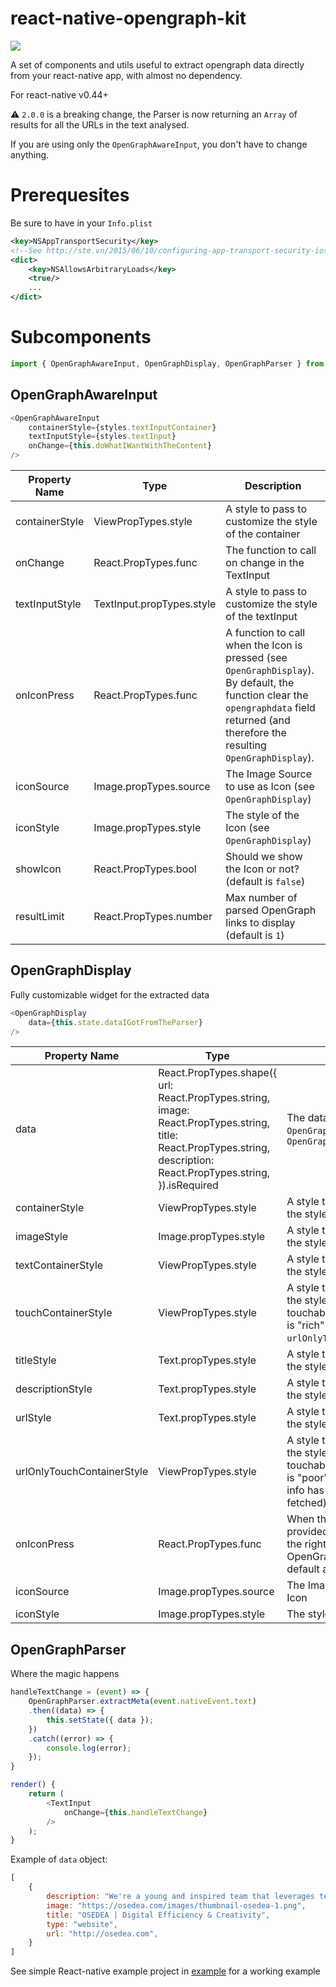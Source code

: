 # react-native-opengraph-kit

![](https://travis-ci.org/Osedea/react-native-opengraph-kit.svg?branch=master)

A set of components and utils useful to extract opengraph data directly from your react-native app, with almost no dependency.

For react-native v0.44+

:warning: `2.0.0` is a breaking change, the Parser is now returning an `Array` of results for all the URLs in the text analysed.

If you are using only the `OpenGraphAwareInput`, you don't have to change anything.

# Prerequesites

Be sure to have in your `Info.plist`

```xml
<key>NSAppTransportSecurity</key>
<!--See http://ste.vn/2015/06/10/configuring-app-transport-security-ios-9-osx-10-11/ -->
<dict>
    <key>NSAllowsArbitraryLoads</key>
    <true/>
    ...
</dict>
```

# Subcomponents

```js
import { OpenGraphAwareInput, OpenGraphDisplay, OpenGraphParser } from 'react-native-opengraph-kit';
```

## OpenGraphAwareInput

```js
<OpenGraphAwareInput
    containerStyle={styles.textInputContainer}
    textInputStyle={styles.textInput}
    onChange={this.doWhatIWantWithTheContent}
/>
```

Property Name | Type | Description
--- | --- | ---
containerStyle | ViewPropTypes.style | A style to pass to customize the style of the container
onChange | React.PropTypes.func | The function to call on change in the TextInput
textInputStyle | TextInput.propTypes.style | A style to pass to customize the style of the textInput
onIconPress | React.PropTypes.func | A function to call when the Icon is pressed (see `OpenGraphDisplay`). By default, the function clear the `opengraphdata` field returned (and therefore the resulting `OpenGraphDisplay`).
iconSource | Image.propTypes.source | The Image Source to use as Icon (see `OpenGraphDisplay`)
iconStyle | Image.propTypes.style | The style of the Icon (see `OpenGraphDisplay`)
showIcon | React.PropTypes.bool | Should we show the Icon or not? (default is `false`)
resultLimit | React.PropTypes.number | Max number of parsed OpenGraph links to display (default is `1`)

## OpenGraphDisplay

Fully customizable widget for the extracted data

```js
<OpenGraphDisplay
    data={this.state.dataIGotFromTheParser}
/>
```

Property Name | Type | Description
--- | --- | ---
data | React.PropTypes.shape({ <br>    url: React.PropTypes.string, <br>    image: React.PropTypes.string,<br>    title: React.PropTypes.string,<br>    description: React.PropTypes.string,<br>}).isRequired | The data gotten out of the `OpenGraphAwareInput` or the `OpenGraphParser`
containerStyle | ViewPropTypes.style | A style to pass to customize the style of the container
imageStyle | Image.propTypes.style | A style to pass to customize the style of the image
textContainerStyle | ViewPropTypes.style | A style to pass to customize the style of the textContainer
touchContainerStyle | ViewPropTypes.style | A style to pass to customize the style of the View that is touchable when the content is "rich" (as opposed to `urlOnlyTouchContainerStyle`)
titleStyle | Text.propTypes.style | A style to pass to customize the style of the title
descriptionStyle | Text.propTypes.style | A style to pass to customize the style of the description
urlStyle | Text.propTypes.style | A style to pass to customize the style of the url
urlOnlyTouchContainerStyle | ViewPropTypes.style | A style to pass to customize the style of the View that is touchable when the content is "poor" (Just the url, no info has been successfully fetched)
onIconPress | React.PropTypes.func | When this function is provided, puts an Icon on the right of the OpenGraphDisplay (by default an `x`)
iconSource | Image.propTypes.source | The Image Source to use as Icon
iconStyle | Image.propTypes.style | The style of the Icon

## OpenGraphParser

Where the magic happens

```js
handleTextChange = (event) => {
    OpenGraphParser.extractMeta(event.nativeEvent.text)
    .then((data) => {
        this.setState({ data });
    })
    .catch((error) => {
        console.log(error);
    });
}

render() {
    return (
        <TextInput
            onChange={this.handleTextChange}
        />
    );
}
```

Example of `data` object:

```js
[
    {
        description: "We're a young and inspired team that leverages technical knowledge to turn ideas into creative and efficient digital solutions.",
        image: "https://osedea.com/images/thumbnail-osedea-1.png",
        title: "OSEDEA | Digital Efficiency & Creativity",
        type: "website",
        url: "http://osedea.com",
    }
]
```

See simple React-native example project in [example](./example) for a working example
